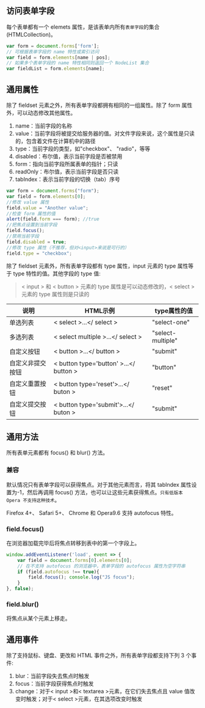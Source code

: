 ## 访问表单字段

每个表单都有一个 elemets 属性，是该表单内所有`表单字段`的集合(HTMLCollection)。

```js
var form = document.forms['form'];
// 可根据表单字段的 name 特性或索引访问
var field = form.elements[name | pos];
// 如果多个表单字段的 name 特性相同则返回一个 NodeList 集合
var fieldList = form.elements[name];
```

## 通用属性

除了 fieldset 元素之外，所有表单字段都拥有相同的一组属性。除了 form 属性外，可以动态修改其他属性。

1. name：当前字段的名称
2. value：当前字段将被提交给服务器的值。对文件字段来说，这个属性是只读的，包含着文件在计算机中的路径
3. type：当前字段的类型，如"checkbox"、 "radio"，等等
4. disabled：布尔值，表示当前字段是否被禁用
5. form：指向当前字段所属表单的指针；只读
6. readOnly：布尔值，表示当前字段是否只读
7. tabIndex：表示当前字段的切换（tab）序号

```js
var form = document.forms("form");
var field = form.elements[0];
//修改 value 属性
field.value = "Another value";
//检查 form 属性的值
alert(field.form === form); //true
//把焦点设置到当前字段
field.focus();
//禁用当前字段
field.disabled = true;
//修改 type 属性（不推荐，但对<input>来说是可行的）
field.type = "checkbox";
```

除了 fieldset 元素外，所有表单字段都有 type 属性，input 元素的 type 属性等于 type 特性的值。其他字段的 type 值:

> < input > 和 < button > 元素的 type 属性是可以动态修改的，< select > 元素的 type 属性则是只读的

| 说明       | HTML示例                                 | type属性的值          |
|----------|----------------------------------------|-------------------|
| 单选列表     | < select >...</ select >               | "select-one"      |
| 多选列表     | < select multiple >...</ select >      | "select-multiple" |
| 自定义按钮    | < button >...</ button >               | "submit"          |
| 自定义非提交按钮 | < button type='button' >...</ button > | "button"          |
| 自定义重置按钮  | < button type='reset'>...</ buton >    | "reset"           |
| 自定义提交按钮  | < button type='submit'>...</ buton >   | "submit"          |

## 通用方法

所有表单元素都有 focus() 和 blur() 方法。

### 兼容

默认情况只有表单字段可以获得焦点。对于其他元素而言，将其 tabIndex 属性设置为-1，然后再调用 focus() 方法，也可以让这些元素获得焦点。`只有低版本 Opera 不支持这种技术`。

Firefox 4+、 Safari 5+、 Chrome 和 Opera9.6 支持 autofocus 特性。

### field.focus()

在浏览器加载完毕后将焦点转移到表中的第一个字段上。

```js
window.addEventListener('load', event => {
    var field = document.forms[0].elements[0];
    // 在不支持 autofocus 的浏览器中，表单字段的 autofocus 属性为空字符串
    if (field.autofocus !== true){
        field.focus(); console.log("JS focus");
    }
}, false);
```

### field.blur()

将焦点从某个元素上移走。

## 通用事件

除了支持鼠标、键盘、更改和 HTML 事件之外，所有表单字段都支持下列 3 个事件:

1. blur：当前字段失去焦点时触发
3. focus：当前字段获得焦点时触发
2. change：对于< input >和< textarea >元素，在它们失去焦点且 value 值改变时触发；对于< select >元素，在其选项改变时触发